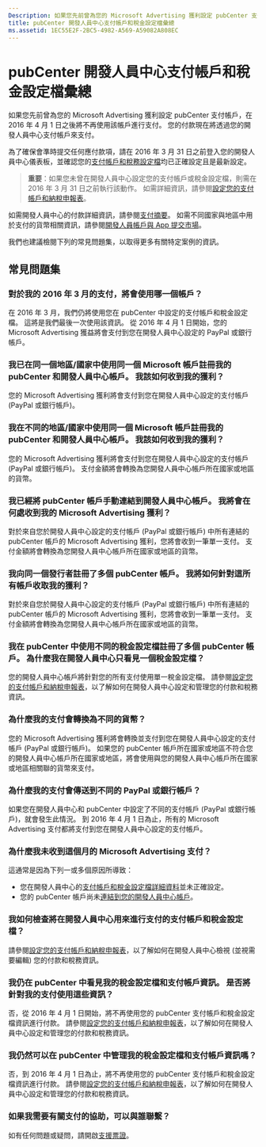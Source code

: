 ```yaml
---
Description: 如果您先前曾為您的 Microsoft Advertising 獲利設定 pubCenter 支付帳戶，在 2016 年 4 月 1 日之後將不再使用該帳戶進行支付。 您的付款現在將透過您的開發人員中心支付帳戶來支付。
title: pubCenter 開發人員中心支付帳戶和稅金設定檔彙總
ms.assetid: 1EC55E2F-2BC5-4982-A569-A59082A808EC
---
```


# pubCenter 開發人員中心支付帳戶和稅金設定檔彙總


如果您先前曾為您的 Microsoft Advertising 獲利設定 pubCenter 支付帳戶，在 2016 年 4 月 1 日之後將不再使用該帳戶進行支付。 您的付款現在將透過您的開發人員中心支付帳戶來支付。

為了確保會準時提交任何應付款項，請在 2016 年 3 月 31 日之前登入您的開發人員中心儀表板，並確認您的[支付帳戶和稅務設定檔](setting-up-your-payout-account-and-tax-forms.md)均已正確設定且是最新設定。

> **重要**：如果您未曾在開發人員中心設定您的支付帳戶或稅金設定檔，則需在 2016 年 3 月 31 日之前執行該動作。 如需詳細資訊，請參閱[設定您的支付帳戶和納稅申報表](setting-up-your-payout-account-and-tax-forms.md)。

如需開發人員中心的付款詳細資訊，請參閱[支付摘要](payout-summary.md)。 如需不同國家與地區中用於支付的貨幣相關資訊，請參閱[開發人員帳戶與 App 提交市場](account-types-locations-and-fees.md#account_markets)。

我們也建議檢閱下列的常見問題集，以取得更多有關特定案例的資訊。

## 常見問題集


### 對於我的 2016 年 3 月的支付，將會使用哪一個帳戶？

在 2016 年 3 月，我們仍將使用您在 pubCenter 中設定的支付帳戶和稅金設定檔。 這將是我們最後一次使用該資訊。 從 2016 年 4 月 1 日開始，您的 Microsoft Advertising 獲益將會支付到您在開發人員中心設定的 PayPal 或銀行帳戶。

### 我已在同一個地區/國家中使用同一個 Microsoft 帳戶註冊我的 pubCenter 和開發人員中心帳戶。 我該如何收到我的獲利？

您的 Microsoft Advertising 獲利將會支付到您在開發人員中心設定的支付帳戶 (PayPal 或銀行帳戶)。

### 我在不同的地區/國家中使用同一個 Microsoft 帳戶註冊我的 pubCenter 和開發人員中心帳戶。 我該如何收到我的獲利？

您的 Microsoft Advertising 獲利將會支付到您在開發人員中心設定的支付帳戶 (PayPal 或銀行帳戶)。 支付金額將會轉換為您開發人員中心帳戶所在國家或地區的貨幣。

### 我已經將 pubCenter 帳戶手動連結到開發人員中心帳戶。 我將會在何處收到我的 Microsoft Advertising 獲利？

對於來自您於開發人員中心設定的支付帳戶 (PayPal 或銀行帳戶) 中所有連結的 pubCenter 帳戶的 Microsoft Advertising 獲利，您將會收到一筆單一支付。 支付金額將會轉換為您開發人員中心帳戶所在國家或地區的貨幣。

### 我向同一個發行者註冊了多個 pubCenter 帳戶。 我將如何針對這所有帳戶收取我的獲利？

對於來自您於開發人員中心設定的支付帳戶 (PayPal 或銀行帳戶) 中所有連結的 pubCenter 帳戶的 Microsoft Advertising 獲利，您將會收到一筆單一支付。 支付金額將會轉換為您開發人員中心帳戶所在國家或地區的貨幣。

### 我在 pubCenter 中使用不同的稅金設定檔註冊了多個 pubCenter 帳戶。 為什麼我在開發人員中心只看見一個稅金設定檔？

您的開發人員中心帳戶將針對您的所有支付使用單一稅金設定檔。 請參閱[設定您的支付帳戶和納稅申報表](setting-up-your-payout-account-and-tax-forms.md)，以了解如何在開發人員中心設定和管理您的付款和稅務資訊。

### 為什麼我的支付會轉換為不同的貨幣？

您的 Microsoft Advertising 獲利將會轉換並支付到您在開發人員中心設定的支付帳戶 (PayPal 或銀行帳戶)。 如果您的 pubCenter 帳戶所在國家或地區不符合您的開發人員中心帳戶所在國家或地區，將會使用與您的開發人員中心帳戶所在國家或地區相關聯的貨幣來支付。

### 為什麼我的支付會傳送到不同的 PayPal 或銀行帳戶？

如果您在開發人員中心和 pubCenter 中設定了不同的支付帳戶 (PayPal 或銀行帳戶)，就會發生此情況。 到 2016 年 4 月 1 日為止，所有的 Microsoft Advertising 支付都將支付到您在開發人員中心設定的支付帳戶。

### 為什麼我未收到這個月的 Microsoft Advertising 支付？

這通常是因為下列一或多個原因所導致：

-   您在開發人員中心的[支付帳戶和稅金設定檔詳細資料](setting-up-your-payout-account-and-tax-forms.md)並未正確設定。
-   您的 pubCenter 帳戶尚未[連結到您的開發人員中心帳戶](pubcenter-dev-center-integration.md)。

### 我如何檢查將在開發人員中心用來進行支付的支付帳戶和稅金設定檔？

請參閱[設定您的支付帳戶和納稅申報表](setting-up-your-payout-account-and-tax-forms.md)，以了解如何在開發人員中心檢視 (並視需要編輯) 您的付款和稅務資訊。

### 我仍在 pubCenter 中看見我的稅金設定檔和支付帳戶資訊。 是否將針對我的支付使用這些資訊？

否，從 2016 年 4 月 1 日開始，將不再使用您的 pubCenter 支付帳戶和稅金設定檔資訊進行付款。 請參閱[設定您的支付帳戶和納稅申報表](setting-up-your-payout-account-and-tax-forms.md)，以了解如何在開發人員中心設定和管理您的付款和稅務資訊。

### 我仍然可以在 pubCenter 中管理我的稅金設定檔和支付帳戶資訊嗎？

否，到 2016 年 4 月 1 日為止，將不再使用您的 pubCenter 支付帳戶和稅金設定檔資訊進行付款。 請參閱[設定您的支付帳戶和納稅申報表](setting-up-your-payout-account-and-tax-forms.md)，以了解如何在開發人員中心設定和管理您的付款和稅務資訊。

### 如果我需要有關支付的協助，可以與誰聯繫？

如有任何問題或疑問，請開啟[支援票證](http://go.microsoft.com/fwlink/p/?LinkId=733342)。

 

 






<!--HONumber=Mar16_HO1-->


